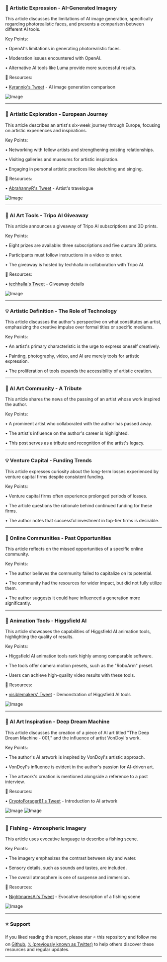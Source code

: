 ### 🤖 Artistic Expression - AI-Generated Imagery

This article discusses the limitations of AI image generation, specifically regarding photorealistic faces, and presents a comparison between different AI tools.

Key Points:

• OpenAI's limitations in generating photorealistic faces.

• Moderation issues encountered with OpenAI.

• Alternative AI tools like Luma provide more successful results.


🔗 Resources:

• [Kyrannio's Tweet](https://x.com/Kyrannio/status/1919141607770865791) - AI image generation comparison

![Image](https://pbs.twimg.com/amplify_video_thumb/1919141347958951936/img/lz3oF2YWXYpVP2ST.jpg)


---
### 🤖 Artistic Exploration - European Journey

This article describes an artist's six-week journey through Europe, focusing on artistic experiences and inspirations.

Key Points:

• Networking with fellow artists and strengthening existing relationships.

• Visiting galleries and museums for artistic inspiration.

• Engaging in personal artistic practices like sketching and singing.



🔗 Resources:

• [AbrahannyR's Tweet](https://x.com/AbrahannyR/status/1919120333237264658) - Artist's travelogue


![Image](https://pbs.twimg.com/amplify_video_thumb/1919120221492707328/img/6W_DqBYlIa7CddtK.jpg)


---
### 🚀 AI Art Tools - Tripo AI Giveaway

This article announces a giveaway of Tripo AI subscriptions and 3D prints.

Key Points:

• Eight prizes are available: three subscriptions and five custom 3D prints.

• Participants must follow instructions in a video to enter.

• The giveaway is hosted by techhalla in collaboration with Tripo AI.


🔗 Resources:

• [techhalla's Tweet](https://x.com/techhalla/status/1918979125642993707) - Giveaway details


![Image](https://pbs.twimg.com/amplify_video_thumb/1918978205282607104/img/izmBAtWbXJallrxw.jpg)


---
### 💡 Artistic Definition - The Role of Technology

This article discusses the author's perspective on what constitutes an artist, emphasizing the creative impulse over formal titles or specific mediums.

Key Points:

• An artist's primary characteristic is the urge to express oneself creatively.

• Painting, photography, video, and AI are merely tools for artistic expression.

•  The proliferation of tools expands the accessibility of artistic creation.


---
### 🤖 AI Art Community - A Tribute

This article shares the news of the passing of an artist whose work inspired the author.

Key Points:

•  A prominent artist who collaborated with the author has passed away.

• The artist's influence on the author's career is highlighted.

• This post serves as a tribute and recognition of the artist's legacy.


---
### 💡 Venture Capital - Funding Trends

This article expresses curiosity about the long-term losses experienced by venture capital firms despite consistent funding.

Key Points:

•  Venture capital firms often experience prolonged periods of losses.

•  The article questions the rationale behind continued funding for these firms.

•  The author notes that successful investment in top-tier firms is desirable.


---
### 🤖 Online Communities - Past Opportunities

This article reflects on the missed opportunities of a specific online community.

Key Points:

• The author believes the community failed to capitalize on its potential.

•  The community had the resources for wider impact, but did not fully utilize them.

• The author suggests it could have influenced a generation more significantly.


---
### 🚀 Animation Tools - Higgsfield AI

This article showcases the capabilities of Higgsfield AI animation tools, highlighting the quality of results.

Key Points:

• Higgsfield AI animation tools rank highly among comparable software.

• The tools offer camera motion presets, such as the "RoboArm" preset.

• Users can achieve high-quality video results with these tools.

🔗 Resources:

• [visiblemakers' Tweet](https://x.com/visiblemakers/status/1918767277857525794) - Demonstration of Higgsfield AI tools

![Image](https://pbs.twimg.com/amplify_video_thumb/1918767142335311872/img/lVpYy3_uc-l7QHMA.jpg)


---
### 🤖 AI Art Inspiration - Deep Dream Machine

This article discusses the creation of a piece of AI art titled "The Deep Dream Machine - 001," and the influence of artist VonDoyl's work.

Key Points:

• The author's AI artwork is inspired by VonDoyl's artistic approach.

• VonDoyl's influence is evident in the author's passion for AI-driven art.

• The artwork's creation is mentioned alongside a reference to a past interview.

🔗 Resources:

• [CryptoForager81's Tweet](https://x.com/CryptoForager81/status/1918906415856353284) - Introduction to AI artwork

![Image](https://pbs.twimg.com/media/GqFRZUnXcAAunad?format=jpg&name=small)
![Image](https://pbs.twimg.com/media/GqFSxocWoAAabTN?format=png&name=small)

---
### 🤖 Fishing - Atmospheric Imagery

This article uses evocative language to describe a fishing scene.


Key Points:

• The imagery emphasizes the contrast between sky and water.

• Sensory details, such as sounds and tastes, are included.

• The overall atmosphere is one of suspense and immersion.


🔗 Resources:

• [NightmaresAi's Tweet](https://x.com/NightmaresAi/status/1919199246588190785) - Evocative description of a fishing scene

![Image](https://pbs.twimg.com/ext_tw_video_thumb/1919199222919794688/pu/img/ljfRxKwoy3i03Np9.jpg)


---

### ⭐️ Support

If you liked reading this report, please star ⭐️ this repository and follow me on [Github](https://github.com/Drix10), [𝕏 (previously known as Twitter)](https://x.com/DRIX_10_) to help others discover these resources and regular updates.

---